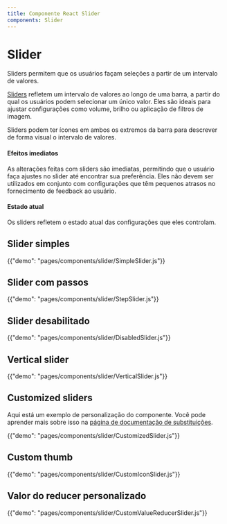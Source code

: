 ```yaml
---
title: Componente React Slider
components: Slider
---
```


# Slider

<p class="description">Sliders permitem que os usuários façam seleções a partir de um intervalo de valores.</p>

[Sliders](https://material.io/design/components/sliders.html) refletem um intervalo de valores ao longo de uma barra, a partir do qual os usuários podem selecionar um único valor. Eles são ideais para ajustar configurações como volume, brilho ou aplicação de filtros de imagem.

Sliders podem ter ícones em ambos os extremos da barra para descrever de forma visual o intervalo de valores.

#### Efeitos imediatos

As alterações feitas com sliders são imediatas, permitindo que o usuário faça ajustes no slider até encontrar sua preferência. Eles não devem ser utilizados em conjunto com configurações que têm pequenos atrasos no fornecimento de feedback ao usuário.

#### Estado atual

Os sliders refletem o estado atual das configurações que eles controlam.

## Slider simples

{{"demo": "pages/components/slider/SimpleSlider.js"}}

## Slider com passos

{{"demo": "pages/components/slider/StepSlider.js"}}

## Slider desabilitado

{{"demo": "pages/components/slider/DisabledSlider.js"}}

## Vertical slider

{{"demo": "pages/components/slider/VerticalSlider.js"}}

## Customized sliders

Aqui está um exemplo de personalização do componente. Você pode aprender mais sobre isso na [página de documentação de substituições](/customization/components/).

{{"demo": "pages/components/slider/CustomizedSlider.js"}}

## Custom thumb

{{"demo": "pages/components/slider/CustomIconSlider.js"}}

## Valor do reducer personalizado

{{"demo": "pages/components/slider/CustomValueReducerSlider.js"}}